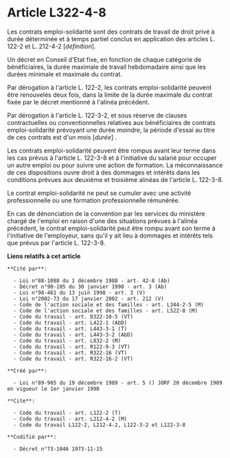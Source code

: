 # Article L322-4-8

Les contrats emploi-solidarité sont des contrats de travail de droit privé à durée déterminée et à temps partiel conclus en
application des articles L. 122-2 et L. 212-4-2 [*définition*].

Un décret en Conseil d'Etat fixe, en fonction de chaque catégorie de bénéficiaires, la durée maximale de travail hebdomadaire
ainsi que les durées minimale et maximale du contrat.

Par dérogation à l'article L. 122-2, les contrats emploi-solidarité peuvent être renouvelés deux fois, dans la limite de la
durée maximale du contrat fixée par le décret mentionné à l'alinéa précédent.

Par dérogation à l'article L. 122-3-2, et sous réserve de clauses contractuelles ou conventionnelles relatives aux
bénéficiaires de contrats emploi-solidarité prévoyant une durée moindre, la période d'essai au titre de ces contrats est d'un
mois [*durée*] .

Les contrats emploi-solidarité peuvent être rompus avant leur terme dans les cas prévus à l'article L. 122-3-8 et à
l'initiative du salarié pour occuper un autre emploi ou pour suivre une action de formation. La méconnaissance de ces
dispositions ouvre droit à des dommages et intérêts dans les conditions prévues aux deuxième et troisième alinéas de
l'article L. 122-3-8.

Le contrat emploi-solidarité ne peut se cumuler avec une activité professionnelle ou une formation professionnelle rémunérée.

En cas de dénonciation de la convention par les services du ministère chargé de l'emploi en raison d'une des situations
prévues à l'alinéa précédent, le contrat emploi-solidarité peut être rompu avant son terme à l'initiative de l'employeur,
sans qu'il y ait lieu à dommages et intérêts tels que prévus par l'article L. 122-3-8.

**Liens relatifs à cet article**

	**Cité par**:

	  - Loi n°88-1088 du 1 décembre 1988 - art. 42-8 (Ab)
	  - Décret n°90-105 du 30 janvier 1990 - art. 3 (Ab)
	  - Loi n°98-461 du 13 juin 1998 - art. 3 (V)
	  - Loi n°2002-73 du 17 janvier 2002 - art. 212 (V)
	  - Code de l'action sociale et des familles - art. L344-2-5 (M)
	  - Code de l'action sociale et des familles - art. L522-8 (M)
	  - Code du travail - art. D322-10-5 (VT)
	  - Code du travail - art. L422-1 (AbD)
	  - Code du travail - art. L443-3-1 (T)
	  - Code du travail - art. L443-3-2 (AbD)
	  - Code du travail - art. L832-2 (M)
	  - Code du travail - art. R122-9-3 (VT)
	  - Code du travail - art. R322-16 (VT)
	  - Code du travail - art. R322-16-2 (VT)

	**Créé par**:

	  - Loi n°89-905 du 19 décembre 1989 - art. 5 () JORF 20 décembre 1989 en vigueur le 1er janvier 1990

	**Cite**:

	  - Code du travail - art. L122-2 (T)
	  - Code du travail - art. L212-4-2 (M)
	  - Code du travail L122-2, L212-4-2, L122-3-2 et L122-3-8

	**Codifié par**:

	  - Décret n°73-1046 1973-11-15
